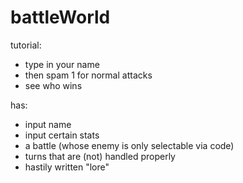 # battleWorld

tutorial:
* type in your name
* then spam 1 for normal attacks
* see who wins

has:
* input name
* input certain stats
* a battle (whose enemy is only selectable via code)
* turns that are (not) handled properly
* hastily written "lore"
